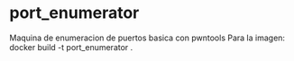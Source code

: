 # port_enumerator
Maquina de enumeracion de puertos basica con pwntools
Para la imagen: docker build -t port_enumerator .
